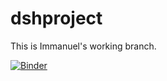 # dshproject
This is Immanuel's working branch.

[![Binder](https://mybinder.org/badge_logo.svg)](https://mybinder.org/v2/gh/hipfel/dshproject/Immanuel?labpath=Main.ipynb)
